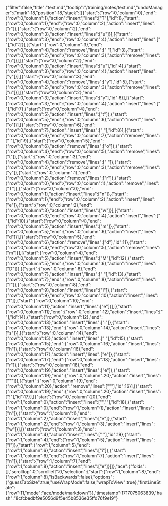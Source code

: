 {"filter":false,"title":"text.md","tooltip":"/training/notes/text.md","undoManager":{"mark":18,"position":18,"stack":[[{"start":{"row":0,"column":0},"end":{"row":0,"column":1},"action":"insert","lines":["T"],"id":1},{"start":{"row":0,"column":1},"end":{"row":0,"column":2},"action":"insert","lines":["r"]},{"start":{"row":0,"column":2},"end":{"row":0,"column":3},"action":"insert","lines":["u"]}],[{"start":{"row":0,"column":3},"end":{"row":0,"column":4},"action":"insert","lines":[" "],"id":2}],[{"start":{"row":0,"column":3},"end":{"row":0,"column":4},"action":"remove","lines":[" "],"id":3},{"start":{"row":0,"column":2},"end":{"row":0,"column":3},"action":"remove","lines":["u"]}],[{"start":{"row":0,"column":2},"end":{"row":0,"column":3},"action":"insert","lines":["u"],"id":4},{"start":{"row":0,"column":3},"end":{"row":0,"column":4},"action":"insert","lines":["y"]}],[{"start":{"row":0,"column":3},"end":{"row":0,"column":4},"action":"remove","lines":["y"],"id":5},{"start":{"row":0,"column":2},"end":{"row":0,"column":3},"action":"remove","lines":["u"]}],[{"start":{"row":0,"column":2},"end":{"row":0,"column":3},"action":"insert","lines":["y"],"id":6}],[{"start":{"row":0,"column":3},"end":{"row":0,"column":4},"action":"insert","lines":[" "],"id":7},{"start":{"row":0,"column":4},"end":{"row":0,"column":5},"action":"insert","lines":["t"]},{"start":{"row":0,"column":5},"end":{"row":0,"column":6},"action":"insert","lines":["o"]}],[{"start":{"row":0,"column":6},"end":{"row":0,"column":7},"action":"insert","lines":[" "],"id":8}],[{"start":{"row":0,"column":6},"end":{"row":0,"column":7},"action":"remove","lines":[" "],"id":9},{"start":{"row":0,"column":5},"end":{"row":0,"column":6},"action":"remove","lines":["o"]},{"start":{"row":0,"column":4},"end":{"row":0,"column":5},"action":"remove","lines":["t"]},{"start":{"row":0,"column":3},"end":{"row":0,"column":4},"action":"remove","lines":[" "]},{"start":{"row":0,"column":2},"end":{"row":0,"column":3},"action":"remove","lines":["y"]},{"start":{"row":0,"column":1},"end":{"row":0,"column":2},"action":"remove","lines":["r"]},{"start":{"row":0,"column":0},"end":{"row":0,"column":1},"action":"remove","lines":["T"]},{"start":{"row":0,"column":0},"end":{"row":0,"column":1},"action":"insert","lines":["n"]},{"start":{"row":0,"column":1},"end":{"row":0,"column":2},"action":"insert","lines":["e"]},{"start":{"row":0,"column":2},"end":{"row":0,"column":3},"action":"insert","lines":["w"]}],[{"start":{"row":0,"column":3},"end":{"row":0,"column":4},"action":"insert","lines":[" "],"id":10},{"start":{"row":0,"column":4},"end":{"row":0,"column":5},"action":"insert","lines":["m"]},{"start":{"row":0,"column":5},"end":{"row":0,"column":6},"action":"insert","lines":["d"]}],[{"start":{"row":0,"column":5},"end":{"row":0,"column":6},"action":"remove","lines":["d"],"id":11},{"start":{"row":0,"column":4},"end":{"row":0,"column":5},"action":"remove","lines":["m"]}],[{"start":{"row":0,"column":4},"end":{"row":0,"column":5},"action":"insert","lines":["M"],"id":12},{"start":{"row":0,"column":5},"end":{"row":0,"column":6},"action":"insert","lines":["D"]}],[{"start":{"row":0,"column":6},"end":{"row":0,"column":7},"action":"insert","lines":[" "],"id":13},{"start":{"row":0,"column":7},"end":{"row":0,"column":8},"action":"insert","lines":["f"]},{"start":{"row":0,"column":8},"end":{"row":0,"column":9},"action":"insert","lines":["i"]},{"start":{"row":0,"column":9},"end":{"row":0,"column":10},"action":"insert","lines":["l"]},{"start":{"row":0,"column":10},"end":{"row":0,"column":11},"action":"insert","lines":["e"]}],[{"start":{"row":0,"column":11},"end":{"row":0,"column":12},"action":"insert","lines":[" "],"id":14},{"start":{"row":0,"column":12},"end":{"row":0,"column":13},"action":"insert","lines":["i"]},{"start":{"row":0,"column":13},"end":{"row":0,"column":14},"action":"insert","lines":["s"]}],[{"start":{"row":0,"column":14},"end":{"row":0,"column":15},"action":"insert","lines":[" "],"id":15},{"start":{"row":0,"column":15},"end":{"row":0,"column":16},"action":"insert","lines":["h"]},{"start":{"row":0,"column":16},"end":{"row":0,"column":17},"action":"insert","lines":["e"]},{"start":{"row":0,"column":17},"end":{"row":0,"column":18},"action":"insert","lines":["r"]},{"start":{"row":0,"column":18},"end":{"row":0,"column":19},"action":"insert","lines":["e"]},{"start":{"row":0,"column":19},"end":{"row":0,"column":20},"action":"insert","lines":["\""]}],[{"start":{"row":0,"column":19},"end":{"row":0,"column":20},"action":"remove","lines":["\""],"id":16}],[{"start":{"row":0,"column":19},"end":{"row":0,"column":20},"action":"insert","lines":["!"],"id":17}],[{"start":{"row":0,"column":20},"end":{"row":1,"column":0},"action":"insert","lines":["",""],"id":18},{"start":{"row":1,"column":0},"end":{"row":1,"column":1},"action":"insert","lines":["n"]},{"start":{"row":1,"column":1},"end":{"row":1,"column":2},"action":"insert","lines":["e"]},{"start":{"row":1,"column":2},"end":{"row":1,"column":3},"action":"insert","lines":["w"]}],[{"start":{"row":1,"column":3},"end":{"row":1,"column":4},"action":"insert","lines":[" "],"id":19},{"start":{"row":1,"column":4},"end":{"row":1,"column":5},"action":"insert","lines":["l"]},{"start":{"row":1,"column":5},"end":{"row":1,"column":6},"action":"insert","lines":["i"]},{"start":{"row":1,"column":6},"end":{"row":1,"column":7},"action":"insert","lines":["n"]},{"start":{"row":1,"column":7},"end":{"row":1,"column":8},"action":"insert","lines":["e"]}]]},"ace":{"folds":[],"scrolltop":0,"scrollleft":0,"selection":{"start":{"row":1,"column":8},"end":{"row":1,"column":8},"isBackwards":false},"options":{"guessTabSize":true,"useWrapMode":false,"wrapToView":true},"firstLineState":{"row":11,"mode":"ace/mode/markdown"}},"timestamp":1717075063839,"hash":"8cfcbedbf9e5056d9f5e45b8536e35ffd76f9e19"}